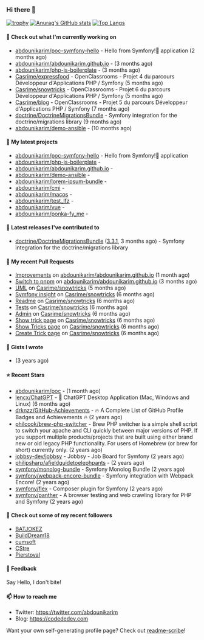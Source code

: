 ### Hi there 👋

[![trophy](https://github-profile-trophy.vercel.app/?username=abdounikarim&theme=onestar&row=1&column=7&no-frame=true&margin-w=13)](https://github.com/ryo-ma/github-profile-trophy)
[![Anurag's GitHub stats](https://github-readme-stats.vercel.app/api?username=abdounikarim&show_icons=true&theme=dark&count_private=true&hide_border=true)](https://github.com/anuraghazra/github-readme-stats)
[![Top Langs](https://github-readme-stats.vercel.app/api/top-langs/?username=abdounikarim&langs_count=8&layout=compact&theme=dark&hide_border=true)](https://github.com/anuraghazra/github-readme-stats)

#### 👷 Check out what I'm currently working on

- [abdounikarim/poc-symfony-hello](https://github.com/abdounikarim/poc-symfony-hello) - Hello from Symfony!👋 application (2 months ago)
- [abdounikarim/abdounikarim.github.io](https://github.com/abdounikarim/abdounikarim.github.io) -  (3 months ago)
- [abdounikarim/php-js-boilerplate](https://github.com/abdounikarim/php-js-boilerplate) -  (3 months ago)
- [Casrime/expressfood](https://github.com/Casrime/expressfood) - OpenClassrooms - Projet 4 du parcours Développeur d&#39;Applications PHP / Symfony (5 months ago)
- [Casrime/snowtricks](https://github.com/Casrime/snowtricks) - OpenClassrooms - Projet 6 du parcours Développeur d&#39;Applications PHP / Symfony (5 months ago)
- [Casrime/blog](https://github.com/Casrime/blog) - OpenClassrooms - Projet 5 du parcours Développeur d&#39;Applications PHP / Symfony (7 months ago)
- [doctrine/DoctrineMigrationsBundle](https://github.com/doctrine/DoctrineMigrationsBundle) - Symfony integration for the doctrine/migrations library (9 months ago)
- [abdounikarim/demo-ansible](https://github.com/abdounikarim/demo-ansible) -  (10 months ago)

#### 🌱 My latest projects

- [abdounikarim/poc-symfony-hello](https://github.com/abdounikarim/poc-symfony-hello) - Hello from Symfony!👋 application
- [abdounikarim/php-js-boilerplate](https://github.com/abdounikarim/php-js-boilerplate) - 
- [abdounikarim/abdounikarim.github.io](https://github.com/abdounikarim/abdounikarim.github.io) - 
- [abdounikarim/demo-ansible](https://github.com/abdounikarim/demo-ansible) - 
- [abdounikarim/lorem-ipsum-bundle](https://github.com/abdounikarim/lorem-ipsum-bundle) - 
- [abdounikarim/cmi](https://github.com/abdounikarim/cmi) - 
- [abdounikarim/macos](https://github.com/abdounikarim/macos) - 
- [abdounikarim/test_lfz](https://github.com/abdounikarim/test_lfz) - 
- [abdounikarim/vue](https://github.com/abdounikarim/vue) - 
- [abdounikarim/ponka-fy_me](https://github.com/abdounikarim/ponka-fy_me) - 

#### 🔭 Latest releases I've contributed to

- [doctrine/DoctrineMigrationsBundle](https://github.com/doctrine/DoctrineMigrationsBundle) ([3.3.1](https://github.com/doctrine/DoctrineMigrationsBundle/releases/tag/3.3.1), 3 months ago) - Symfony integration for the doctrine/migrations library

#### 🔨 My recent Pull Requests

- [Improvements](https://github.com/abdounikarim/abdounikarim.github.io/pull/2) on [abdounikarim/abdounikarim.github.io](https://github.com/abdounikarim/abdounikarim.github.io) (1 month ago)
- [Switch to pnpm](https://github.com/abdounikarim/abdounikarim.github.io/pull/1) on [abdounikarim/abdounikarim.github.io](https://github.com/abdounikarim/abdounikarim.github.io) (3 months ago)
- [UML](https://github.com/Casrime/snowtricks/pull/49) on [Casrime/snowtricks](https://github.com/Casrime/snowtricks) (5 months ago)
- [Symfony insight](https://github.com/Casrime/snowtricks/pull/48) on [Casrime/snowtricks](https://github.com/Casrime/snowtricks) (6 months ago)
- [Readme](https://github.com/Casrime/snowtricks/pull/46) on [Casrime/snowtricks](https://github.com/Casrime/snowtricks) (6 months ago)
- [Tests](https://github.com/Casrime/snowtricks/pull/45) on [Casrime/snowtricks](https://github.com/Casrime/snowtricks) (6 months ago)
- [Admin](https://github.com/Casrime/snowtricks/pull/44) on [Casrime/snowtricks](https://github.com/Casrime/snowtricks) (6 months ago)
- [Show trick page](https://github.com/Casrime/snowtricks/pull/43) on [Casrime/snowtricks](https://github.com/Casrime/snowtricks) (6 months ago)
- [Show Tricks page](https://github.com/Casrime/snowtricks/pull/42) on [Casrime/snowtricks](https://github.com/Casrime/snowtricks) (6 months ago)
- [Create Trick page](https://github.com/Casrime/snowtricks/pull/40) on [Casrime/snowtricks](https://github.com/Casrime/snowtricks) (6 months ago)

#### 📓 Gists I wrote

- [](https://gist.github.com/b237278802559acb0bcf1e2516ba718e) (3 years ago)

#### ⭐ Recent Stars

- [abdounikarim/poc](https://github.com/abdounikarim/poc) -  (1 month ago)
- [lencx/ChatGPT](https://github.com/lencx/ChatGPT) - 🔮 ChatGPT Desktop Application (Mac, Windows and Linux) (6 months ago)
- [drknzz/GitHub-Achievements](https://github.com/drknzz/GitHub-Achievements) - 🔥 A Complete List of GitHub Profile Badges and Achievements 🔥 (2 years ago)
- [philcook/brew-php-switcher](https://github.com/philcook/brew-php-switcher) - Brew PHP switcher is a simple shell script to switch your apache and CLI quickly between major versions of PHP. If you support multiple products/projects that are built using either brand new or old legacy PHP functionality. For users of Homebrew (or brew for short) currently only. (2 years ago)
- [jobbsy-dev/jobbsy](https://github.com/jobbsy-dev/jobbsy) - Jobbsy - Job Board for Symfony (2 years ago)
- [philipsharp/afieldguidetoelephpants](https://github.com/philipsharp/afieldguidetoelephpants) -  (2 years ago)
- [symfony/monolog-bundle](https://github.com/symfony/monolog-bundle) - Symfony Monolog Bundle (2 years ago)
- [symfony/webpack-encore-bundle](https://github.com/symfony/webpack-encore-bundle) - Symfony integration with Webpack Encore! (2 years ago)
- [symfony/flex](https://github.com/symfony/flex) - Composer plugin for Symfony (2 years ago)
- [symfony/panther](https://github.com/symfony/panther) - A browser testing and web crawling library for PHP and Symfony (2 years ago)

#### 👯 Check out some of my recent followers

- [BATJOKEZ](https://github.com/BATJOKEZ)
- [BuildDream18](https://github.com/BuildDream18)
- [cumsoft](https://github.com/cumsoft)
- [CStre](https://github.com/CStre)
- [Pierstoval](https://github.com/Pierstoval)

#### 💬 Feedback

Say Hello, I don't bite!

#### 📫 How to reach me

- Twitter: https://twitter.com/abdounikarim
- Blog: https://codededev.com

Want your own self-generating profile page? Check out [readme-scribe](https://github.com/muesli/readme-scribe)!
